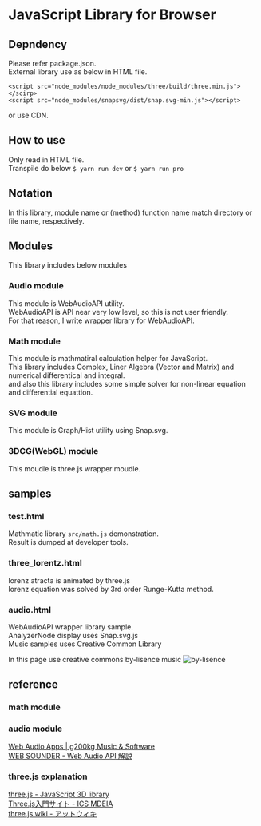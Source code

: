 # JavaScript Library for Browser

## Depndency
Please refer package.json.  
External library use as below in HTML file.
```
<script src="node_modules/node_modules/three/build/three.min.js"></scirp>
<script src="node_modules/snapsvg/dist/snap.svg-min.js"></script>
```
or use CDN.

## How to use
Only read in HTML file.  
Transpile do below `$ yarn run dev` or `$ yarn run pro`

## Notation 
In this library, module name or (method) function name match directory or file name, respectively.

## Modules
This library includes below modules

### Audio module
This module is WebAudioAPI utility.  
WebAudioAPI is API near very low level, so this is not user friendly.  
For that reason, I write wrapper library for WebAudioAPI.

### Math module
This module is mathmatiral calculation helper for JavaScript.  
This library includes Complex, Liner Algebra (Vector and Matrix) and numerical differentical and integral.  
and also this library includes some simple solver for non-linear equation and differential equattion.

### SVG module
This module is Graph/Hist utility using Snap.svg.

### 3DCG(WebGL) module
This moudle is three.js wrapper moudle.


## samples
### test.html
Mathmatic library `src/math.js` demonstration.  
Result is dumped at developer tools.

### three_lorentz.html
lorenz atracta is animated by three.js  
lorenz equation was solved by 3rd order Runge-Kutta method.

### audio.html
WebAudioAPI wrapper library sample.  
AnalyzerNode display uses Snap.svg.js  
Music samples uses Creative Common Library

In this page use creative commons by-lisence music ![by-lisence](https://komtmt.files.wordpress.com/2015/04/by.png?w=150&h=52)

## reference

### math module

### audio module
[Web Audio Apps | g200kg Music & Software](https://www.g200kg.com/jp/webaudio/)  
[WEB SOUNDER - Web Audio API 解説](https://weblike-curtaincall.ssl-lolipop.jp/portfolio-web-sounder/)

### three.js explanation
[three.js - JavaScript 3D library](https://threejs.org/)  
[Three.js入門サイト - ICS MDEIA](https://ics.media/tutorial-three/)  
[three.js wiki - アットウィキ](https://w.atwiki.jp/threejs/)
